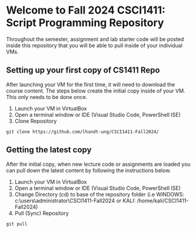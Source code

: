 # Welcome to Fall 2024 CSCI1411: Script Programming Repository

Throughout the semester, assignment and lab starter code will be posted inside this repository that you will be able to pull inside of your individual VMs.

## Setting up your first copy of CS1411 Repo 

After launching your VM for the first time, it will need to download the course content. The steps below create the initial copy inside of your VM. This only needs to be done once.

1. Launch your VM in VirtualBox
2. Open a terminal window or IDE (Visual Studio Code, PowerShell ISE)
3. Clone Repository

```
git clone https://github.com/lhundt-ung/CSCI1411-Fall2024/
```

## Getting the latest copy 

After the initial copy, when new lecture code or assignments are loaded you can pull down the latest content by following the instructions below.

1. Launch your VM in VirtualBox
2. Open a terminal window or IDE (Visual Studio Code, PowerShell ISE)
3. Change Directory (cd) to base of the repository folder (i.e WINDOWS: c:\users\administrator\CSCI1411-Fall2024 or KALI: /home/kali/CSCI1411-Fall2024)
3. Pull (Sync) Repository

```
git pull
```
